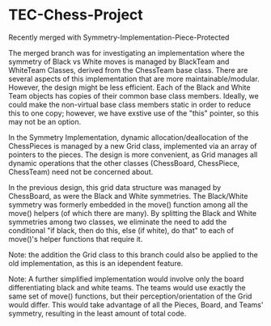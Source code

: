 # TEC-Chess-Project
 
Recently merged with Symmetry-Implementation-Piece-Protected
 
The merged branch was for investigating an implementation where the symmetry of Black vs White moves is managed by BlackTeam and WhiteTeam Classes, derived from the ChessTeam base class. There are several aspects of this implementation that are more maintainable/modular. However, the design might be less efficient. Each of the Black and White Team objects has copies of their common base class members. Ideally, we could make the non-virtual base class members static in order to reduce this to one copy; however, we have exstive use of the "this" pointer, so this may not be an option.

In the Symmetry Implementation, dynamic allocation/deallocation of the ChessPieces is managed by a new Grid class, implemented via an array of pointers to the pieces. The design is more convenient, as Grid manages all dynamic operations that the other classes (ChessBoard, ChessPiece, ChessTeam) need not be concerned about.  

In the previous design, this grid data structure was managed by ChessBoard, as were the Black and White symmetries. The Black/White symmetry was formerly embedded in the move() function among all the move() helpers (of which there are many). By splitting the Black and White symmetries among two classes, we eliminate the need to add the conditional "if black, then do this, else (if white), do that" to each of move()'s helper functions that require it.

Note: the addition the Grid class to this branch could also be applied to the old implementation, as this is an idependent feature.

Note: A further simplified implementation would involve only the board differentiating black and white teams. The teams would use exactly the same set of move() functions, but their perception/orientation of the Grid would differ. This would take advantage of all the Pieces, Board, and Teams' symmetry, resulting in the least amount of total code.   
